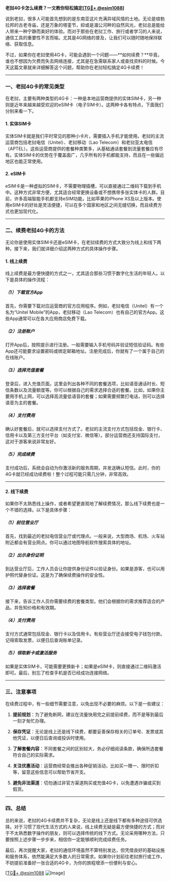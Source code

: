 **老挝4G卡怎么续费？一文教你轻松搞定[[TG💪+ @esim1088](https://t.me/s/esim1088)]**

说到老挝，很多人可能首先想到的是东南亚这片充满异域风情的土地。无论是琅勃拉邦的古老寺庙，还是万象的塔銮节，抑或是湄公河畔的自然风光，老挝总是能给人带来一种宁静而美好的体验。而对于那些在老挝工作、旅行或者学习的人来说，通信工具的重要性不言而喻。尤其是4G网络的普及，让我们可以随时随地保持联络、获取信息。

不过，如果你在老挝使用4G卡，可能会遇到一个问题——**如何续费？**毕竟，谁也不想因为欠费而失去网络连接，尤其是在急需联系家人或查找资料的时候。今天这篇文章就来详细解答这个问题，帮助你在老挝轻松搞定4G卡续费！

---

### **一、老挝4G卡的常见类型**

在老挝，主要有两种类型的4G卡：一种是本地运营商提供的实体SIM卡，另一种则是近年来越来越受欢迎的eSIM卡（电子SIM卡）。这两种卡各有特点，下面我们分别来看一下。

#### **1. 实体SIM卡**
实体SIM卡就是我们平时常见的那种小卡片，需要插入手机才能使用。老挝的主流运营商包括老挝电信（Unitel）、老挝移动（Lao Telecom）和老挝亚太电信（APTEL）。这些运营商提供的套餐种类繁多，从基础通话套餐到流量套餐应有尽有。实体SIM卡的优势在于覆盖面广，几乎所有的手机都能支持，而且在一些偏远地区也能正常使用。

#### **2. eSIM卡**
eSIM卡是一种虚拟的SIM卡，不需要物理插槽，可以直接通过二维码下载到手机中。这种方式非常方便，尤其适合经常更换设备或不想携带多张实体卡的人群。目前，许多高端智能手机都支持eSIM功能，比如苹果的iPhone XS及以上版本。使用eSIM卡的好处是灵活便捷，可以在多个国家和地区之间无缝切换，而且续费方式也更加现代化。

---

### **二、续费老挝4G卡的方法**

无论你是使用实体SIM卡还是eSIM卡，在老挝续费的方式大致分为线上和线下两种。接下来，我们就详细介绍这两种方式的具体操作步骤。

#### **1. 线上续费**
线上续费是最方便快捷的方式之一，尤其适合那些习惯于数字化生活的年轻人。以下是具体的操作流程：

##### **（1）下载官方App**
首先，你需要下载对应运营商的官方应用程序。例如，老挝电信（Unitel）有一个名为“Unitel Mobile”的App，老挝移动（Lao Telecom）也有自己的官方App。这些App通常可以在各大应用商店免费下载。

##### **（2）注册账户**
打开App后，按照提示进行注册。一般需要输入手机号码并验证短信验证码。有些App还可能要求设置密码或绑定邮箱地址。注册完成后，你就有了一个属于自己的在线账户。

##### **（3）选择充值套餐**
登录后，进入充值页面。这里会列出各种不同的套餐选项，比如语音通话时长、短信条数以及流量额度等。你可以根据自己的需求选择合适的套餐。比如，如果你主要用手机上网，可以选择高流量低语音的套餐；如果需要频繁打电话，则可以选择语音为主的套餐。

##### **（4）支付费用**
确认好套餐后，就可以选择支付方式了。老挝的主流支付方式包括现金、银行卡、信用卡以及第三方支付平台（如支付宝、微信等）。部分运营商还支持国际支付，这对于游客来说非常友好。

##### **（5）完成续费**
支付成功后，系统会自动为你激活新的服务周期，并发送确认短信。此时，你的4G卡就已经成功续费啦！整个过程可能只需几分钟，非常高效。

---

#### **2. 线下续费**
如果你不太熟悉线上操作，或者希望更直观地了解续费情况，那么线下续费也是一个不错的选择。以下是具体步骤：

##### **（1）前往营业厅**
首先，找到最近的老挝电信营业厅或代理点。一般来说，大型商场、机场、火车站附近都会有营业网点。你可以通过地图导航软件搜索具体的地址。

##### **（2）出示身份证明**
到达营业厅后，工作人员会让你提供身份证件以验证身份。如果是游客，也可以用护照代替身份证。这是为了确保续费操作的安全性。

##### **（3）选择套餐**
接下来，告诉工作人员你需要续费的套餐类型。他们会根据你的需求推荐适合的产品，并告知价格和有效期。

##### **（4）支付费用**
支付方式通常包括现金、银行卡以及信用卡。有些营业厅还会接受电子钱包付款。记得索取发票，以便日后查询账单记录。

##### **（5）领取新卡或激活服务**
如果是实体SIM卡，可能需要更换新卡；如果是eSIM卡，则直接通过二维码激活即可。最后，别忘了检查手机是否已经成功连接网络。

---

### **三、注意事项**

在续费过程中，有一些细节需要注意，以免出现不必要的麻烦。以下是一些建议：

1. **提前规划**：为了避免断网，建议在流量快用完之前提前续费，而不是等到最后一刻才匆忙办理。
   
2. **保存凭证**：无论是线上还是线下续费，都要妥善保存相关的订单号、发票或其他凭证，以便日后查询或投诉时使用。

3. **了解套餐内容**：不同套餐之间的区别较大，务必仔细阅读条款，确保所选套餐符合自己的实际需求。

4. **关注优惠活动**：运营商经常会推出各种促销活动，比如买一赠一、限时折扣等，留意这些信息可以帮助节省开支。

5. **避免非法渠道**：切勿通过非官方渠道购买或充值4G卡，以免遭遇诈骗或买到假货。

---

### **四、总结**

总的来说，老挝的4G卡续费并不复杂，无论是线上还是线下都有多种途径可供选择。对于习惯了现代生活方式的人来说，线上续费无疑是最方便快捷的方式；而对于不太熟悉数字操作的朋友，则可以选择传统的线下方式。无论采用哪种方法，只要按照上述步骤一步步来，相信你一定能够顺利完成续费任务。

最后，再次提醒大家，老挝的通信环境虽然不算特别发达，但凭借良好的基础设施和服务体系，依然能满足大多数人的日常需求。如果你计划前往老挝旅行或工作，不妨提前准备好一张合适的4G卡，为你的旅程增添一份便利与安心。

[[TG💪+ @esim1088](https://t.me/s/esim1088) ![Image](https://i.postimg.cc/4NQfJmqS/Snipaste-2025-05-13-00-14-12.png)]